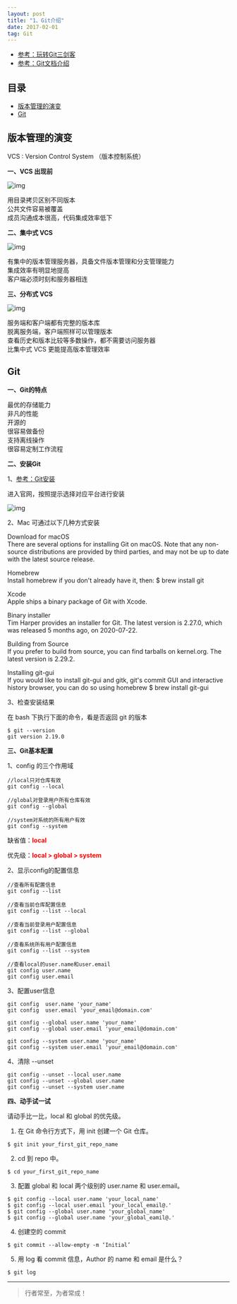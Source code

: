 ```yaml
---
layout: post
title: "1、Git介绍"
date: 2017-02-01
tag: Git
---   
```


- [参考：玩转Git三剑客](https://time.geekbang.org/course/intro/100021601)
- [参考：Git文档介绍](https://git-scm.com/book/zh/v2)





          

## 目录
* [版本管理的演变](#content1)
* [Git](#content2)




<!-- ************************************************ -->
## <a id="content1"></a>版本管理的演变

VCS : Version Control System （版本控制系统）

**一、VCS 出现前**

<img src="/images/Git/git1_0.png" alt="img">

⽤⽬录拷⻉区别不同版本     
公共⽂件容易被覆盖     
成员沟通成本很⾼，代码集成效率低下     


**二、集中式 VCS**

<img src="/images/Git/git1_1.png" alt="img">

有集中的版本管理服务器，具备⽂件版本管理和分⽀管理能⼒    
集成效率有明显地提⾼     
客户端必须时刻和服务器相连     


**三、分布式 VCS**

<img src="/images/Git/git1_2.png" alt="img">

服务端和客户端都有完整的版本库          
脱离服务端，客户端照样可以管理版本         
查看历史和版本⽐较等多数操作，都不需要访问服务器       
⽐集中式 VCS 更能提⾼版本管理效率         


<!-- ************************************************ -->
## <a id="content2"></a>Git

**一、Git的特点**

最优的存储能⼒       
⾮凡的性能       
开源的       
很容易做备份       
⽀持离线操作       
很容易定制⼯作流程       


**二、安装Git**


1、[参考：Git安装](https://git-scm.com/downloads)

进入官网，按照提示选择对应平台进行安装

<img src="/images/Git/git1_3.png" alt="img">

2、Mac 可通过以下几种方式安装

Download for macOS     
There are several options for installing Git on macOS. Note that any non-source distributions are provided by third parties, and may not be up to date with the latest source release.

Homebrew     
Install homebrew if you don't already have it, then:
$ brew install git

Xcode     
Apple ships a binary package of Git with Xcode.

Binary installer      
Tim Harper provides an installer for Git. The latest version is 2.27.0, which was released 5 months ago, on 2020-07-22.

Building from Source     
If you prefer to build from source, you can find tarballs on kernel.org. The latest version is 2.29.2.

Installing git-gui        
If you would like to install git-gui and gitk, git's commit GUI and interactive history browser, you can do so using homebrew
$ brew install git-gui

3、检查安装结果

在 bash 下执⾏下⾯的命令，看是否返回 git 的版本

```
$ git --version 
git version 2.19.0
```

**三、Git基本配置**

1、config 的三个作用域

```
//local只对仓库有效
git config --local 

//global对登录⽤户所有仓库有效
git config --global 

//system对系统的所有⽤户有效
git config --system
```

缺省值：<span style="color:red;font-weight:bold">local</span>

优先级：<span style="color:red;font-weight:bold">local > global > system</span>

2、显示config的配置信息

```
//查看所有配置信息
git config --list

//查看当前仓库配置信息
git config --list --local

//查看当前登录用户配置信息
git config --list --global

//查看系统所有用户配置信息
git config --list --system

//查看local的user.name和user.email
git config user.name
git config user.email
```

3、配置user信息

```
git config  user.name 'your_name'
git config  user.email 'your_email@domain.com'

git config --global user.name 'your_name' 
git config --global user.email 'your_email@domain.com'

git config --system user.name 'your_name' 
git config --system user.email 'your_email@domain.com'
```

4、清除 --unset

```
git config --unset --local user.name 
git config --unset --global user.name 
git config --unset --system user.name
```

**四、动手试一试**

请动⼿⽐⼀⽐，local 和 global 的优先级。

1. 在 Git 命令⾏⽅式下，⽤ init 创建⼀个 Git 仓库。
```
$ git init your_first_git_repo_name
```

2. cd 到 repo 中。
```
$ cd your_first_git_repo_name
```

3. 配置 global 和 local 两个级别的 user.name 和 user.email。
```
$ git config --local user.name 'your_local_name'
$ git config --local user.email 'your_local_email@.'
$ git config --global user.name 'your_global_name'
$ git config --global user.name 'your_global_eamil@.'  
```

4. 创建空的 commit
```
$ git commit --allow-empty -m ‘Initial’
```

5. ⽤ log 看 commit 信息，Author 的 name 和 email 是什么？
```
$ git log
```




----------
>  行者常至，为者常成！



